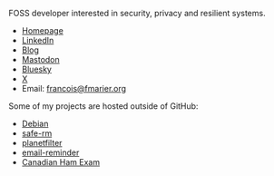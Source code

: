 FOSS developer interested in security, privacy and resilient systems.

- [Homepage](https://fmarier.org/)
- [LinkedIn](https://www.linkedin.com/in/fmarier)
- [Blog](https://feeding.cloud.geek.nz/)
- [Mastodon](https://fosstodon.org/@fmarier)
- [Bluesky](https://bsky.app/profile/fmarier.org)
- [X](https://x.com/fmarier)
- Email: francois@fmarier.org

Some of my projects are hosted outside of GitHub:

- [Debian](https://qa.debian.org/developer.php?login=francois%40debian.org)
- [safe-rm](https://launchpad.net/safe-rm)
- [planetfilter](https://launchpad.net/planetfilter)
- [email-reminder](https://launchpad.net/email-reminder)
- [Canadian Ham Exam](https://launchpad.net/canadian-ham-exam)
